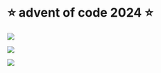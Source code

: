 # ⭐️ advent of code 2024 ⭐️

![](https://img.shields.io/badge/day%20📅-11-blue)
  
![](https://img.shields.io/badge/stars%20⭐-20-yellow)
  
![](https://img.shields.io/badge/days%20completed-10-red)
